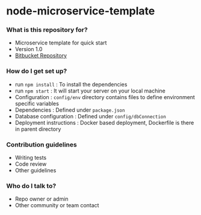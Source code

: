 # node-microservice-template #

### What is this repository for? ###

* Microservice template for quick start
* Version 1.0
* [Bitbucket Repository](https://bitbucket.org/leewayhertz/node-microservice-template)

### How do I get set up? ###

* run `npm install` : To install the dependencies 
* run `npm start` : It will start your server on your local machine
* Configuration : `config/env` directory contains files to define environment specific variables
* Dependencies : Defined under `package.json` 
* Database configuration : Defined under `config/dbConnection` 
* Deployment instructions : Docker based deployment, Dockerfile is there in parent directory

### Contribution guidelines ###

* Writing tests
* Code review
* Other guidelines

### Who do I talk to? ###

* Repo owner or admin
* Other community or team contact
